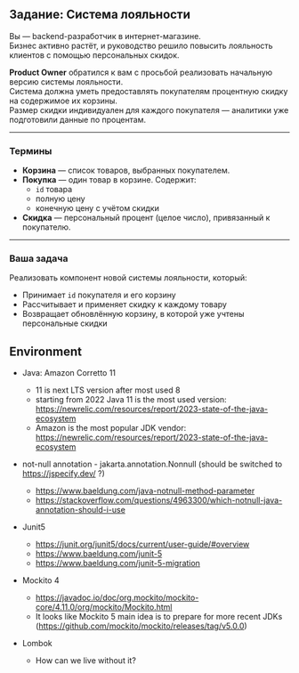 ## Задание: Система лояльности

Вы — backend-разработчик в интернет-магазине.  
Бизнес активно растёт, и руководство решило повысить лояльность клиентов с помощью персональных скидок.

**Product Owner** обратился к вам с просьбой реализовать начальную версию системы лояльности.  
Система должна уметь предоставлять покупателям процентную скидку на содержимое их корзины.  
Размер скидки индивидуален для каждого покупателя — аналитики уже подготовили данные по процентам.

---

### Термины

- **Корзина** — список товаров, выбранных покупателем.
- **Покупка** — один товар в корзине. Содержит:
    - `id` товара
    - полную цену
    - конечную цену с учётом скидки
- **Скидка** — персональный процент (целое число), привязанный к покупателю.

---

### Ваша задача

Реализовать компонент новой системы лояльности, который:
- Принимает `id` покупателя и его корзину
- Рассчитывает и применяет скидку к каждому товару
- Возвращает обновлённую корзину, в которой уже учтены персональные скидки




## Environment

 * Java: Amazon Corretto 11
   * 11 is next LTS version after most used 8
   * starting from 2022 Java 11 is the most used version: https://newrelic.com/resources/report/2023-state-of-the-java-ecosystem
   * Amazon is the most popular JDK vendor: https://newrelic.com/resources/report/2023-state-of-the-java-ecosystem

* not-null annotation - jakarta.annotation.Nonnull (should be switched to https://jspecify.dev/ ?)
  * https://www.baeldung.com/java-notnull-method-parameter
  * https://stackoverflow.com/questions/4963300/which-notnull-java-annotation-should-i-use

* Junit5
  * https://junit.org/junit5/docs/current/user-guide/#overview
  * https://www.baeldung.com/junit-5
  * https://www.baeldung.com/junit-5-migration

* Mockito 4
  * https://javadoc.io/doc/org.mockito/mockito-core/4.11.0/org/mockito/Mockito.html
  * It looks like Mockito 5 main idea is to prepare for more recent JDKs (https://github.com/mockito/mockito/releases/tag/v5.0.0) 
  
* Lombok
  * How can we live without it?
 